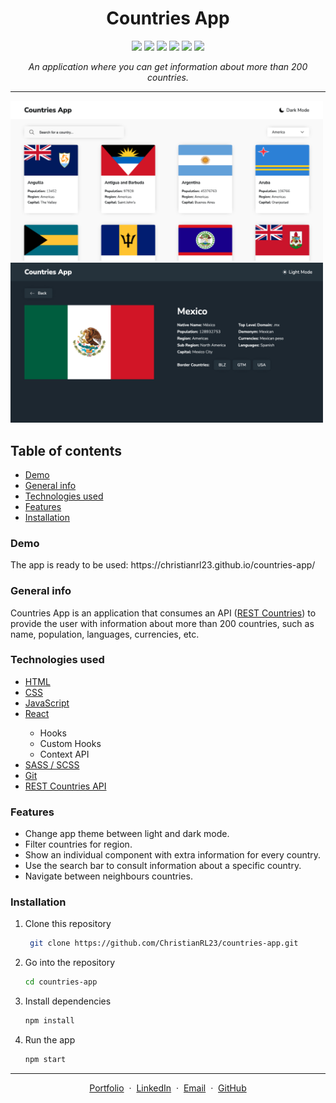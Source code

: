 <h1 align="center">Countries App</h1>

<p align="center">

<img src="https://img.shields.io/badge/HTML5-E34F26?style=for-the-badge&logo=html5&logoColor=white" >

<img src="https://img.shields.io/badge/CSS3-1572B6?style=for-the-badge&logo=css3&logoColor=white">

<img src="https://img.shields.io/badge/JavaScript-323330?style=for-the-badge&logo=javascript&logoColor=F7DF1E">

<img src="https://img.shields.io/badge/React-20232A?style=for-the-badge&logo=react&logoColor=61DAFB" >

<img src="https://img.shields.io/badge/Sass-CC6699?style=for-the-badge&logo=sass&logoColor=white">

<img src="https://img.shields.io/badge/json-5E5C5C?style=for-the-badge&logo=json&logoColor=white">

</p>

*<p align="center">An application where you can get information about more than 200 countries.</p>*

---

<p float="left">
  <img src="/images/home.jpg" width="500" >
  <img src="/images/country.jpg" width="500" >
</p>





<h2>Table of contents</h2>
<ul>
  <li> <a href="#demo">Demo</a></li>
  <li> <a href="#general-info">General info</a></li>
  <li> <a href="#technologies-used">Technologies used</a></li>
  <li> <a href="#features">Features</a></li>
  <li> <a href="#installation">Installation</a></li>
</ul>

<h3 id="demo">Demo</h3>
The app is ready to be used: https://christianrl23.github.io/countries-app/

<h3 id="general-info">General info</h3>
Countries App is an application that consumes an API (<a href="https://restcountries.com/">REST Countries</a>) to provide the user with information about more than 200 countries, such as name, population, languages, currencies, etc.

<h3 id="technologies-used">Technologies used</h3>
<ul>
  <li><a href="https://developer.mozilla.org/en-US/docs/Web/HTML">HTML</a></li>  
  <li><a href="https://developer.mozilla.org/en-US/docs/Web/CSS">CSS</a></li>  
  <li><a href="https://developer.mozilla.org/en-US/docs/Web/JavaScript">JavaScript</a></li>  
  <li><a href="https://reactjs.org/">React</a></li>
    <ul>
      <li>Hooks</li>
      <li>Custom Hooks</li>
      <li>Context API</li>
    </ul>
  <li><a href="https://sass-lang.com/">SASS / SCSS</a></li>
  <li><a href="https://git-scm.com/">Git</a></li>
  <li><a href="https://restcountries.com/">REST Countries API</a></li>  
</ul>


<h3 id="features">Features</h3>
<ul>
  <li>Change app theme between light and dark mode.</li>
  <li>Filter countries for region.</li>
  <li>Show an individual component with extra information for every country.</li>
  <li>Use the search bar to consult information about a specific country.</li>
  <li>Navigate between neighbours countries.</li>
</ul>


<h3 id="installation">Installation</h3>

1. Clone this repository
   ```sh
    git clone https://github.com/ChristianRL23/countries-app.git
   ```
2. Go into the repository
   ```sh
   cd countries-app
   ```
3. Install dependencies
   ```sh
   npm install
   ```
4. Run the app
   ```sh
   npm start
   ```
---
<p align="center">
  <a href="https://restcountries.com/">Portfolio</a> &nbsp;&middot;&nbsp;
  <a href="https://restcountries.com/">LinkedIn</a> &nbsp;&middot;&nbsp;
  <a href="https://restcountries.com/">Email</a> &nbsp;&middot;&nbsp;
  <a href="https://restcountries.com/">GitHub</a>   
</p>

